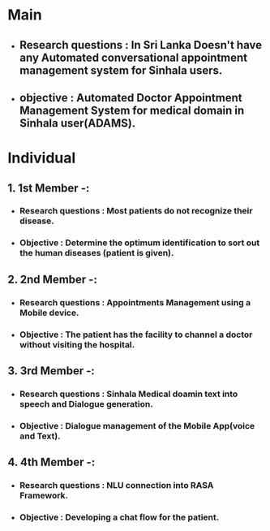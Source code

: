# **Main** 

*  ## Research questions : In Sri Lanka Doesn't have any Automated conversational appointment management system for Sinhala users.

*  ## objective : Automated Doctor Appointment Management System for medical domain in Sinhala user(ADAMS).


# **Individual**

## 1. 1st Member -: 

*  ### Research questions : Most patients do not recognize their disease.

*  ### Objective : Determine the optimum identification to sort out the human diseases (patient is given).

## 2. 2nd Member -:   

*  ### Research questions : Appointments Management using a Mobile device.

*  ### Objective :  The patient has the facility to channel a doctor without visiting the hospital. 

## 3. 3rd Member -: 

*  ### Research questions : Sinhala Medical doamin text into speech and Dialogue generation.

*  ### Objective : Dialogue management of the Mobile App(voice and Text).

## 4. 4th Member -:

*  ### Research questions : NLU connection into RASA Framework.

*  ### Objective : Developing a chat flow for the patient.
